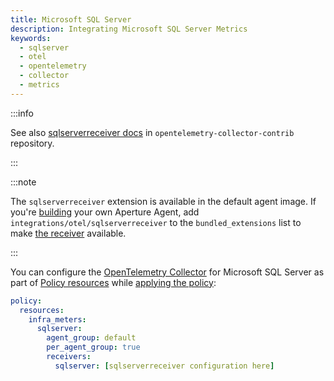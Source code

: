 ```yaml
---
title: Microsoft SQL Server
description: Integrating Microsoft SQL Server Metrics
keywords:
  - sqlserver
  - otel
  - opentelemetry
  - collector
  - metrics
---
```


:::info

See also [sqlserverreceiver docs][receiver] in `opentelemetry-collector-contrib`
repository.

:::

:::note

The `sqlserverreceiver` extension is available in the default agent image. If
you're [building][build] your own Aperture Agent, add
`integrations/otel/sqlserverreceiver` to the `bundled_extensions` list to make
[the receiver][receiver] available.

:::

You can configure the [OpenTelemetry Collector][opentelemetry-collector] for
Microsoft SQL Server as part of [Policy resources][policy-resources] while
[applying the policy][applying-policy]:

```yaml
policy:
  resources:
    infra_meters:
      sqlserver:
        agent_group: default
        per_agent_group: true
        receivers:
          sqlserver: [sqlserverreceiver configuration here]
```

[build]: /reference/aperturectl/build/agent/agent.md
[receiver]:
  https://github.com/open-telemetry/opentelemetry-collector-contrib/tree/main/receiver/sqlserverreceiver
[opentelemetry-collector]: /reference/configuration/spec.md#telemetry-collector
[applying-policy]: /use-cases/use-cases.md
[policy-resources]: /reference/configuration/spec.md#resources

